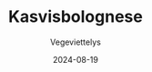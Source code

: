 ---
title: "Kasvisbolognese"
image: "https://vegaanibotti.lauravuo.me/2024/08/2024-08-19_small.png"
date: 2024-08-19
receipt_url: "https://vegeviettelys.fi/kasvisbolognese/"
author: "Vegeviettelys"
---